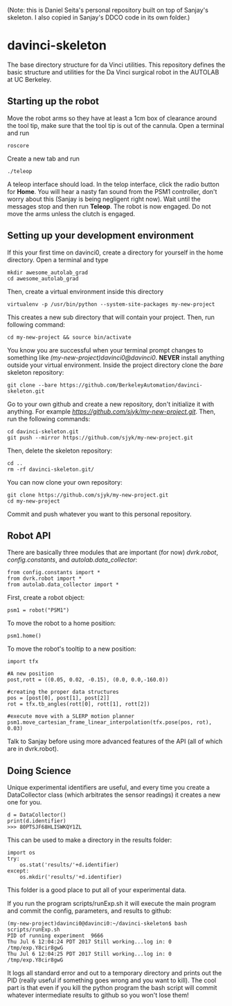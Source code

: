 (Note: this is Daniel Seita's personal repository built on top of Sanjay's skeleton. I also copied in Sanjay's DDCO code in its own folder.)

# davinci-skeleton

The base directory structure for da Vinci utilities. This repository defines the basic structure and utilities
for the Da Vinci surgical robot in the AUTOLAB at UC Berkeley.

## Starting up the robot
Move the robot arms so they have at least a 1cm box of clearance around the tool tip, make sure that the tool tip is out of the cannula. Open a terminal and run
```
roscore
```
Create a new tab and run
```
./teleop
```
A teleop interface should load. In the telop interface, click the radio button for **Home**. You will hear a nasty fan sound from the PSM1 controller, don't worry about this (Sanjay is being negligent right now). Wait until the messages stop and then run **Teleop**. The robot is now engaged. Do not move the arms unless the clutch is engaged.

## Setting up your development environment
If this your first time on davinci0, create a directory for yourself in the home directory. Open a terminal and type
```
mkdir awesome_autolab_grad
cd awesome_autolab_grad
```

Then, create a virtual environment inside this directory
```
virtualenv -p /usr/bin/python --system-site-packages my-new-project
```
This creates a new sub directory that will contain your project. Then, run following command:
```
cd my-new-project && source bin/activate
```
You know you are successful when your terminal prompt changes to something like *(my-new-project)davinci0@davinci0*.
**NEVER** install anything outside your virtual environment. 
Inside the project directory clone the *bare* skeleton repository:
```
git clone --bare https://github.com/BerkeleyAutomation/davinci-skeleton.git
```


Go to your own github and create a new repository, don't initialize it with anything. For example
*https://github.com/sjyk/my-new-project.git*. Then, run the following commands:
```
cd davinci-skeleton.git
git push --mirror https://github.com/sjyk/my-new-project.git
```
Then, delete the skeleton repository:
```
cd ..
rm -rf davinci-skeleton.git/
```
You can now clone your own repository:
```
git clone https://github.com/sjyk/my-new-project.git
cd my-new-project
```
Commit and push whatever you want to this personal repository.


## Robot API
There are basically three modules that are important (for now) *dvrk.robot*, *config.constants*, and *autolab.data_collector*:
```
from config.constants import *
from dvrk.robot import *
from autolab.data_collector import *
```

First, create a robot object:
```
psm1 = robot("PSM1")
```

To move the robot to a home position:
```
psm1.home()
```

To move the robot's tooltip to a new position:
```
import tfx

#A new position
post,rott = ((0.05, 0.02, -0.15), (0.0, 0.0,-160.0))

#creating the proper data structures
pos = [post[0], post[1], post[2]]
rot = tfx.tb_angles(rott[0], rott[1], rott[2])

#execute move with a SLERP motion planner
psm1.move_cartesian_frame_linear_interpolation(tfx.pose(pos, rot), 0.03)
```

Talk to Sanjay before using more advanced features of the API (all of which are in dvrk.robot).


## Doing Science
 Unique experimental identifiers are useful, and every time you create a DataCollector class (which arbitrates the sensor readings) it creates a new one for you.
```
d = DataCollector()
print(d.identifier)
>>> 80PTSJF68HLISWKQY1ZL
```
This can be used to make a directory in the results folder:
```
import os
try:
    os.stat('results/'+d.identifier)
except:
    os.mkdir('results/'+d.identifier)
```
This folder is a good place to put all of your experimental data.

If you run the program scripts/runExp.sh it will execute the main program and commit the config, parameters, and results to github:
```
(my-new-project)davinci0@davinci0:~/davinci-skeleton$ bash scripts/runExp.sh 
PID of running experiment  9666
Thu Jul 6 12:04:24 PDT 2017 Still working...log in: 0 /tmp/exp.Y8cir8gwG
Thu Jul 6 12:04:25 PDT 2017 Still working...log in: 0 /tmp/exp.Y8cir8gwG
```
It logs all standard error and out to a temporary directory and prints out the PID (really useful if something goes wrong and you want to kill). The cool part is that even if you kill the python program the bash script will commit whatever intermediate results to github so you won't lose them!











